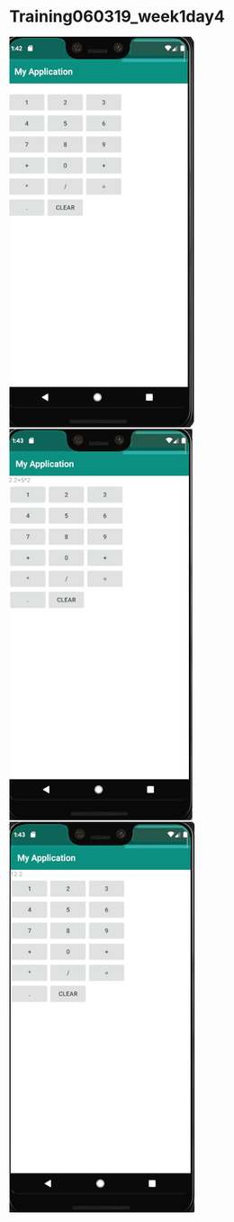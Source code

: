 # Training060319_week1day4
![app](https://github.com/MonsterLordSlayer/Training060319_week1day4/blob/master/Screen%20Shot%202019-06-07%20at%201.42.41%20PM.png)
![app](https://github.com/MonsterLordSlayer/Training060319_week1day4/blob/master/Screen%20Shot%202019-06-07%20at%201.43.10%20PM.png)
![app](https://github.com/MonsterLordSlayer/Training060319_week1day4/blob/master/Screen%20Shot%202019-06-07%20at%201.43.25%20PM.png)
